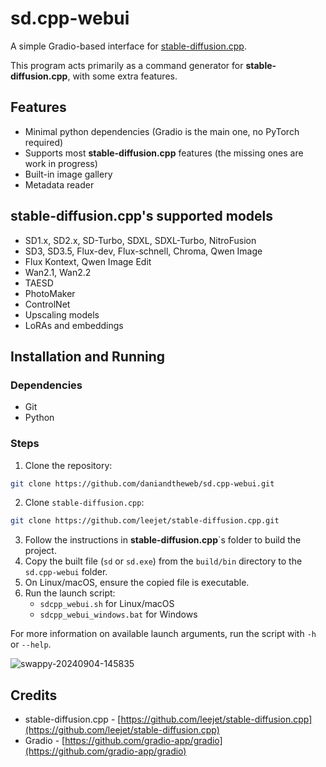 # sd.cpp-webui

A simple Gradio-based interface for [stable-diffusion.cpp](https://github.com/leejet/stable-diffusion.cpp).

This program acts primarily as a command generator for **stable-diffusion.cpp**, with some extra features.

## Features

- Minimal python dependencies (Gradio is the main one, no PyTorch required)
- Supports most **stable-diffusion.cpp** features (the missing ones are work in progress)
- Built-in image gallery
- Metadata reader

## **stable-diffusion.cpp**'s supported models

- SD1.x, SD2.x, SD-Turbo, SDXL, SDXL-Turbo, NitroFusion
- SD3, SD3.5, Flux-dev, Flux-schnell, Chroma, Qwen Image
- Flux Kontext, Qwen Image Edit
- Wan2.1, Wan2.2
- TAESD
- PhotoMaker
- ControlNet
- Upscaling models
- LoRAs and embeddings

## Installation and Running

### Dependencies
   - Git
   - Python

### Steps
1. Clone the repository:
```bash
git clone https://github.com/daniandtheweb/sd.cpp-webui.git
```
2. Clone `stable-diffusion.cpp`:
```bash
git clone https://github.com/leejet/stable-diffusion.cpp.git
```
3. Follow the instructions in **stable-diffusion.cpp**`s folder to build the project.
4. Copy the built file (`sd` or `sd.exe`) from the `build/bin` directory to the `sd.cpp-webui` folder.
5. On Linux/macOS, ensure the copied file is executable.
6. Run the launch script: 
   - `sdcpp_webui.sh` for Linux/macOS
   - `sdcpp_webui_windows.bat` for Windows


For more information on available launch arguments, run the script with `-h` or `--help`.


![swappy-20240904-145835](https://github.com/user-attachments/assets/78c52f9e-f6f7-454d-aa77-b3288571fe4e)


## Credits

- stable-diffusion.cpp - [https://github.com/leejet/stable-diffusion.cpp](https://github.com/leejet/stable-diffusion.cpp)
- Gradio - [https://github.com/gradio-app/gradio](https://github.com/gradio-app/gradio)
